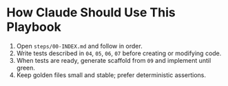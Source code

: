 # How Claude Should Use This Playbook

1. Open `steps/00-INDEX.md` and follow in order.
2. Write tests described in `04`, `05`, `06`, `07` before creating or modifying code.
3. When tests are ready, generate scaffold from `09` and implement until green.
4. Keep golden files small and stable; prefer deterministic assertions.
